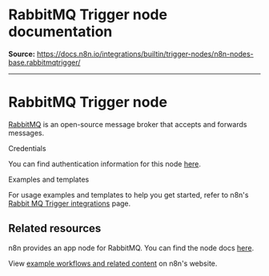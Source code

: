 # RabbitMQ Trigger node documentation

**Source:** https://docs.n8n.io/integrations/builtin/trigger-nodes/n8n-nodes-base.rabbitmqtrigger/

---

# RabbitMQ Trigger node

[RabbitMQ](https://www.rabbitmq.com) is an open-source message broker that accepts and forwards messages.

Credentials

You can find authentication information for this node [here](../../credentials/rabbitmq/).

Examples and templates

For usage examples and templates to help you get started, refer to n8n's [Rabbit MQ Trigger integrations](https://n8n.io/integrations/rabbitmq-trigger/) page.

## Related resources

n8n provides an app node for RabbitMQ. You can find the node docs [here](../../app-nodes/n8n-nodes-base.rabbitmq/).

View [example workflows and related content](https://n8n.io/integrations/rabbitmq-trigger/) on n8n's website.
